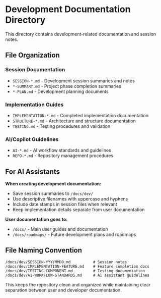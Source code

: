 # Development Documentation Directory

This directory contains development-related documentation and session notes.

## File Organization

### Session Documentation
- `SESSION-*.md` - Development session summaries and notes
- `*-SUMMARY.md` - Project phase completion summaries  
- `*-PLAN.md` - Development planning documents

### Implementation Guides
- `IMPLEMENTATION-*.md` - Completed implementation documentation
- `STRUCTURE-*.md` - Architecture and structure documentation
- `TESTING.md` - Testing procedures and validation

### AI/Copilot Guidelines
- `AI-*.md` - AI workflow standards and guidelines
- `REPO-*.md` - Repository management procedures

## For AI Assistants

**When creating development documentation:**
- Save session summaries to `/docs/dev/`
- Use descriptive filenames with uppercase and hyphens
- Include date stamps in session files when relevant
- Keep implementation details separate from user documentation

**User documentation goes to:**
- `/docs/` - Main user guides and documentation
- `/docs/roadmaps/` - Future development plans and roadmaps

## File Naming Convention

```
/docs/dev/SESSION-YYYYMMDD.md          # Session notes
/docs/dev/IMPLEMENTATION-FEATURE.md    # Feature completion docs
/docs/dev/TESTING-COMPONENT.md         # Testing documentation
/docs/dev/AI-WORKFLOW-STANDARDS.md     # AI assistant guidelines
```

This keeps the repository clean and organized while maintaining clear separation between user and developer documentation.
